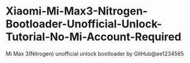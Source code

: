 # Xiaomi-Mi-Max3-Nitrogen-Bootloader-Unofficial-Unlock-Tutorial-No-Mi-Account-Required
Mi Max 3(Nitrogen) unofficial unlock bootloader by GitHub@ee1234565
